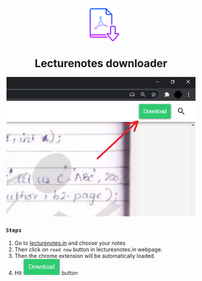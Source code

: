 <p align="center">
    <img src="./assets/icon.png" alt="Download pdf">
</p>
<h1 align="center">Lecturenotes downloader</h1>

<p align="center">
    <img src="./assets/1.png" width="500" />
</p>

### `Steps`
1. Go to [lecturenotes.in](https://lecturenotes.in/) and choose your notes
1. Then click on `read now` button in lecturesnotes.in webpage.
1. Then the chrome extension will be automatically loaded. 
1. Hit <img src="./assets/2.png"/> button
